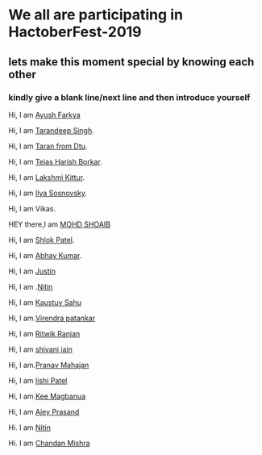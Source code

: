 # We all are participating in HactoberFest-2019
## lets make this moment special by knowing each other

### kindly give a blank line/next line and then introduce yourself

Hi, I am [Ayush Farkya](https://github.com/Xverses20)

Hi, I am [Tarandeep Singh](https://github.com/taran9873/).

Hi, I am [Taran from Dtu](https://github.com/tara98/).


Hi, I am [Tejas Harish Borkar](https://github.com/tejasborkar74/).

Hi, I am [Lakshmi Kittur](https://github.com/lakshmikittur/).

Hi, I am [Ilya Sosnovsky](https://github.com/pashcovich/).

Hi, I am Vikas.

HEY there,I am [MOHD SHOAIB](https://github.com/Dikisukhi/)

Hi, I am [Shlok Patel](https://github.com/shlokpatel7/).


Hi, I am [Abhay Kumar](https://github.com/abhay-kum/).

Hi, I am [Justin](https://github.com/JustinV10/)


Hi, I am .[Nitin](https://github.com/zephyr007)

Hi, I am [Kaustuv Sahu](https://github.com/kaustuvsahu)

Hi, I am.[Virendra patankar](https://github.com/veer11997)


Hi, I am [Ritwik Ranjan](https://github.com/ritwikranjan6130)

Hi, I am [shivani jain](https://github.com/shivanijain1)

Hi, I am.[Pranav Mahajan](https://github.com/pranav3798)


Hi, I am [Iishi Patel](https://github.com/iishipatel)


Hi, I am.[Kee Magbanua](https://github.com/samcode23)

Hi, I am [Ajey Prasand](https://github.com/ajeyprasand)

Hi. I am [Nitin](https://github.com/yetanotherwebdev)

Hi. I am [Chandan Mishra](https://github.com/IIITian-Chandan)
